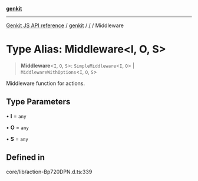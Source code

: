 [**genkit**](../README.md)

***

[Genkit JS API reference](../../README.md) / [genkit](../README.md) / [/](../README.md) / Middleware

# Type Alias: Middleware\<I, O, S\>

> **Middleware**\<`I`, `O`, `S`\>: `SimpleMiddleware`\<`I`, `O`\> \| `MiddlewareWithOptions`\<`I`, `O`, `S`\>

Middleware function for actions.

## Type Parameters

• **I** = `any`

• **O** = `any`

• **S** = `any`

## Defined in

core/lib/action-Bp720DPN.d.ts:339
